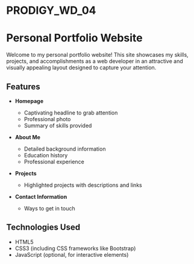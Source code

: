 # PRODIGY_WD_04

# Personal Portfolio Website

Welcome to my personal portfolio website! This site showcases my skills, projects, and accomplishments as a web developer in an attractive and visually appealing layout designed to capture your attention.

## Features

- **Homepage**
  - Captivating headline to grab attention
  - Professional photo
  - Summary of skills provided
  
- **About Me**
  - Detailed background information
  - Education history
  - Professional experience
  
- **Projects**
  - Highlighted projects with descriptions and links
  
- **Contact Information**
  - Ways to get in touch
  
## Technologies Used

- HTML5
- CSS3 (including CSS frameworks like Bootstrap)
- JavaScript (optional, for interactive elements)
